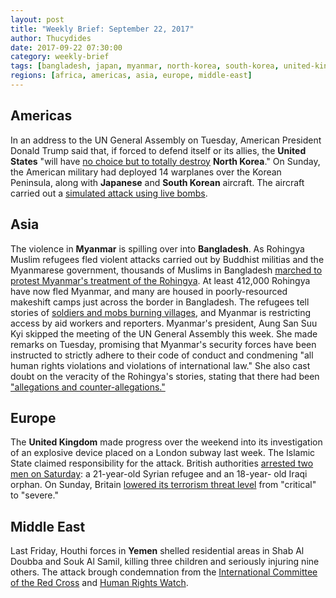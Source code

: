 ```yaml
---
layout: post
title: "Weekly Brief: September 22, 2017"
author: Thucydides
date: 2017-09-22 07:30:00
category: weekly-brief
tags: [bangladesh, japan, myanmar, north-korea, south-korea, united-kingdom, united-states, yemen]
regions: [africa, americas, asia, europe, middle-east]
---
```


Americas
--------
In an address to the UN General Assembly on Tuesday, American President Donald Trump said that, if forced to defend itself or its allies, the **United States** "will have [no choice but to totally destroy](https://www.nytimes.com/2017/09/19/world/americas/united-nations-general-assembly.html) **North Korea**." On Sunday, the American military had deployed 14 warplanes over the Korean Peninsula, along with **Japanese** and **South Korean** aircraft. The aircraft carried out a [simulated attack using live bombs](https://www.washingtonpost.com/news/checkpoint/wp/2017/09/18/u-s-jets-dropped-live-bombs-in-a-new-massive-show-of-force-aimed-at-north-korea/).

Asia
----
The violence in **Myanmar** is spilling over into **Bangladesh**. As Rohingya Muslim refugees fled violent attacks carried out by Buddhist militias and the Myanmarese government, thousands of Muslims in Bangladesh [marched to protest Myanmar's treatment of the Rohingya](https://www.washingtonpost.com/world/asia_pacific/bangladesh-restricts-rohingya-refugees-starts-immunization/2017/09/17/71a6eb02-9c24-11e7-b2a7-bc70b6f98089_story.html). At least 412,000 Rohingya have now fled Myanmar, and many are housed in poorly-resourced makeshift camps just across the border in Bangladesh. The refugees tell stories of [soldiers and mobs burning villages](http://www.reuters.com/article/us-myanmar-rohingya/rohingya-refugees-tell-of-new-violence-call-for-myanmar-sanctions-idUSKCN1BT08O), and Myanmar is restricting access by aid workers and reporters. Myanmar's president, Aung San Suu Kyi skipped the meeting of the UN General Assembly this week. She made remarks on Tuesday, promising that Myanmar's security forces have been instructed to strictly adhere to their code of conduct and condmening "all human rights violations and violations of international law." She also cast doubt on the veracity of the Rohingya's stories, stating that there had been ["allegations and counter-allegations."](https://www.nytimes.com/2017/09/18/world/asia/aung-san-suu-kyi-speech-rohingya.html)

Europe
------
The **United Kingdom** made progress over the weekend into its investigation of an explosive device placed on a London subway last week. The Islamic State claimed responsibility for the attack. British authorities [arrested two men on Saturday](https://www.nytimes.com/2017/09/18/world/europe/london-tube-bombing-suspects.html): a 21-year-old Syrian refugee and an 18-year- old Iraqi orphan. On Sunday, Britain [lowered its terrorism threat level](https://www.nytimes.com/2017/09/17/world/europe/uk-london-subway-bombing.html) from "critical" to "severe."

Middle East
-----------
Last Friday, Houthi forces in **Yemen** shelled residential areas in Shab Al Doubba and Souk Al Samil, killing three children and seriously injuring nine others. The attack brough condemnation from the [International Committee  of the Red Cross](https://www.icrc.org/en/document/yemen-icrc-deplores-death-civilians-taiz) and [Human Rights Watch](https://www.hrw.org/news/2017/09/18/yemens-children-are-being-shelled-while-world-sits-back).
